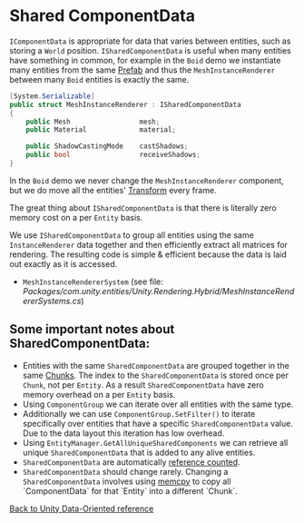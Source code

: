 # Shared ComponentData

`IComponentData` is appropriate for data that varies between entities, such as storing a `World` position. `ISharedComponentData` is useful when many entities have something in common, for example in the `Boid` demo we instantiate many entities from the same [Prefab](https://docs.unity3d.com/Manual/Prefabs.html) and thus the `MeshInstanceRenderer` between many `Boid` entities is exactly the same. 

```cs
[System.Serializable]
public struct MeshInstanceRenderer : ISharedComponentData
{
    public Mesh                 mesh;
    public Material             material;

    public ShadowCastingMode    castShadows;
    public bool                 receiveShadows;
}
```

In the `Boid` demo we never change the `MeshInstanceRenderer` component, but we do move all the entities' [Transform](https://docs.unity3d.com/Manual/class-Transform.html) every frame.

The great thing about `ISharedComponentData` is that there is literally zero memory cost on a per `Entity` basis.

We use `ISharedComponentData` to group all entities using the same `InstanceRenderer` data together and then efficiently extract all matrices for rendering. The resulting code is simple & efficient because the data is laid out exactly as it is accessed.

- `MeshInstanceRendererSystem` (see file:  _Packages/com.unity.entities/Unity.Rendering.Hybrid/MeshInstanceRendererSystems.cs_)

## Some important notes about SharedComponentData:

- Entities with the same `SharedComponentData` are grouped together in the same [Chunks](chunk_iteration.md). The index to the `SharedComponentData` is stored once per `Chunk`, not per `Entity`. As a result `SharedComponentData` have zero memory overhead on a per `Entity` basis. 
- Using `ComponentGroup` we can iterate over all entities with the same type.
- Additionally we can use `ComponentGroup.SetFilter()` to iterate specifically over entities that have a specific `SharedComponentData` value. Due to the data layout this iteration has low overhead.
- Using `EntityManager.GetAllUniqueSharedComponents` we can retrieve all unique `SharedComponentData` that is added to any alive entities.
- `SharedComponentData` are automatically [reference counted](https://en.wikipedia.org/wiki/Reference_counting).
- `SharedComponentData` should change rarely. Changing a `SharedComponentData` involves using [memcpy](https://msdn.microsoft.com/en-us/library/aa246468(v=vs.60).aspx) to copy all `ComponentData` for that `Entity` into a different `Chunk`.

[Back to Unity Data-Oriented reference](reference.md)
